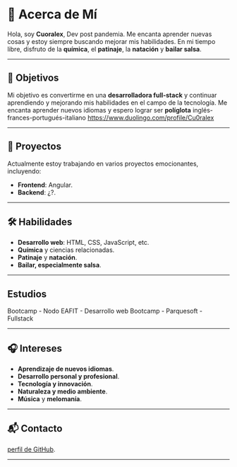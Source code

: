 # 🌟 Acerca de Mí

Hola, soy **Cuoralex**, Dev post pandemia. Me encanta aprender nuevas cosas y estoy siempre buscando mejorar mis habilidades. 
En mi tiempo libre, disfruto de la **química**, el **patinaje**, la **natación** y **bailar salsa**.

---

## 🎯 Objetivos

Mi objetivo es convertirme en una **desarrolladora full-stack** y continuar aprendiendo y mejorando mis habilidades en el campo de la tecnología.
Me encanta aprender nuevos idiomas y espero lograr ser **políglota** inglés-frances-portugués-italiano https://www.duolingo.com/profile/Cu0ralex

---

## 🚀 Proyectos

Actualmente estoy trabajando en varios proyectos emocionantes, incluyendo:

- **Frontend**: Angular.
- **Backend**: ¿?.

---

## 🛠️ Habilidades

- **Desarrollo web**: HTML, CSS, JavaScript, etc.
- **Química** y ciencias relacionadas.
- **Patinaje** y **natación**.
- **Bailar, especialmente salsa**.

---

## Estudios

Bootcamp - Nodo EAFIT - Desarrollo web
Bootcamp - Parquesoft - Fullstack

---

## 🎧 Intereses

- **Aprendizaje de nuevos idiomas**.
- **Desarrollo personal y profesional**.
- **Tecnología y innovación**.
- **Naturaleza y medio ambiente**.
- **Música** y **melomanía**.

---

## 📬 Contacto

[perfil de GitHub](https://github.com/Cuoralex).

---


